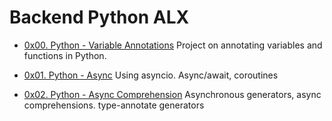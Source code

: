 # Backend Python ALX

- [0x00. Python - Variable Annotations](./0x00-python_variable_annotations)
Project on annotating variables and functions in Python.

- [0x01. Python - Async](./0x01-python_async_function)
Using asyncio.
Async/await, coroutines

- [0x02. Python - Async Comprehension](./0x02-python_async_comprehension)
Asynchronous generators, async comprehensions.
type-annotate generators

